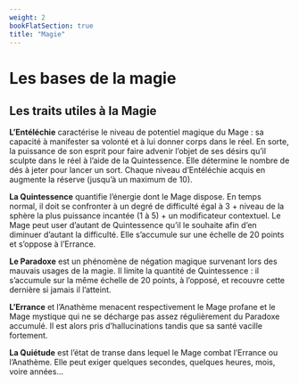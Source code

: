 ```yaml
---
weight: 2
bookFlatSection: true
title: "Magie"
---
```


# Les bases de la magie

## Les traits utiles à la Magie

**L’Entéléchie** caractérise le niveau de potentiel magique du Mage : sa capacité à manifester sa volonté et à lui donner corps dans le réel. En sorte, la puissance de son esprit pour faire advenir l’objet de ses désirs qu’il sculpte dans le réel à l’aide de la Quintessence. Elle détermine le nombre de dés à jeter pour lancer un sort. Chaque niveau d’Entéléchie acquis en augmente la réserve (jusqu’à un maximum de 10).

**La Quintessence** quantifie l’énergie dont le Mage dispose. En temps normal, il doit se confronter à un degré de difficulté égal à 3 + niveau de la sphère la plus puissance incantée (1 à 5) + un modificateur contextuel. Le Mage peut user d’autant de Quintessence qu’il le souhaite afin d’en diminuer d’autant la difficulté. Elle s’accumule sur une échelle de 20 points et s’oppose à l’Errance.

**Le Paradoxe** est un phénomène de négation magique survenant lors des mauvais usages de la magie. Il limite la quantité de Quintessence : il s’accumule sur la même échelle de 20 points, à l’opposé, et recouvre cette dernière si jamais il l’atteint.

**L’Errance** et l’Anathème menacent respectivement le Mage profane et le Mage mystique qui ne se décharge pas assez régulièrement du Paradoxe accumulé. Il est alors pris d’hallucinations tandis que sa santé vacille fortement.

**La Quiétude** est l’état de transe dans lequel le Mage combat l’Errance ou l’Anathème. Elle peut exiger quelques secondes, quelques heures, mois, voire années…
